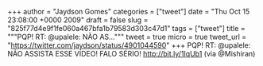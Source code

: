 
+++
author = "Jaydson Gomes"
categories = ["tweet"]
date = "Thu Oct 15 23:08:00 +0000 2009"
draft = false
slug = "825f77d4e9f1fe060a467bfa1b79583d303c47d1"
tags = ["tweet"]
title = """PQP! RT: @upalele: NÃO AS..."""
tweet = true
micro = true
tweet_url = "https://twitter.com/jaydson/status/4901044590"
+++
PQP! RT: @upalele: NÃO ASSISTA ESSE VÍDEO! FALO SÉRIO! http://bit.ly/1IqUb1 (via @Mishiran)

